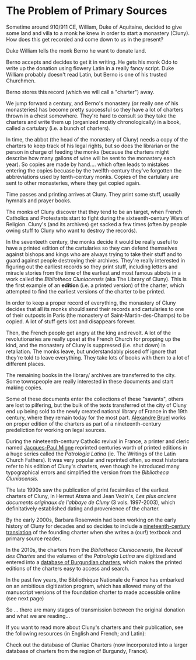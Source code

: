 # The Problem of Primary Sources

Sometime around 910/911 CE, William, Duke of Aquitaine, decided to give some land and villa to a monk he knew in order to start a monastery \(Cluny\). How does this get recorded and come down to us in the present?

Duke William tells the monk Berno he want to donate land.

Berno accepts and decides to get it in writing. He gets his monk Odo to write up the donation using flowery Latin in a really fancy script. Duke William probably doesn't read Latin, but Berno is one of his trusted Churchmen.

Berno stores this record \(which we will call a "charter"\) away.

We jump forward a century, and Berno's monastery \(or really one of his monasteries\) has become pretty successful so they have a lot of charters thrown in a chest somewhere. They're hard to consult so they take the charters and write them up \(organized mostly chronologically\) in a book, called a cartulary \(i.e. a bunch of charters\).

In time, the abbot \(the head of the monastery of Cluny\) needs a copy of the charters to keep track of his legal rights, but so does the librarian or the person in charge of feeding the monks \(because the charters might describe how many gallons of wine will be sent to the monastery each year\). So copies are made by hand.... which often leads to mistakes entering the copies becuase by the twelfth-century they've forgotten the abbreviations used by tenth-century monks. Copies of the cartulary are sent to other monasteries, where they get copied again.

Time passes and printing arrives at Cluny. They print some stuff, usually hymnals and prayer books.

The monks of Cluny discover that they tend to be an target, when French Catholics and Protestants start to fight during the sixteenth-century Wars of Religion. Cluny's \(and its archives\) get sacked a few times \(often by people owing stuff to Cluny who want to destroy the records\).

In the seventeeth century, the monks decide it would be really useful to have a printed edition of the cartularies so they can defend themselves against bishops and kings who are always trying to take their stuff and to guard against people destroying their archives. They're really interested in figuring out the earliest records so they print stuff, including letters and miracle stories from the time of the earliest and most famous abbots in a work called the _Bibliotheca Cluniacensis_ \(aka The Library of Cluny\). This is the first example of an **edition** \(i.e. a printed version\) of the charter, which attempted to find the earliest versions of the charter to be printed.

In order to keep a proper record of everything, the monastery of Cluny decides that all its monks should send their records and cartularies to one of their outposts in Paris \(the monastery of Saint-Martin-des-Champs\) to be copied. A lot of stuff gets lost and disappears forever.

Then, the French people get angry at the king and revolt. A lot of the revolutionaries are really upset at the French Church for propping up the kind, and the monastery of Cluny is suppressed \(i.e. shut down\) in retaliation. The monks leave, but understandably pissed off ignore that they're told to leave everything. They take lots of books with them to a lot of different places.

The remaining books in the library/ archives are transferred to the city. Some townspeople are really interested in these documents and start making copies.

Some of these documents enter the collections of these "savants", others are lost to pilfering, but the bulk of the texts transferred ot the city of Cluny end up being sold to the newly created national library of France in the 19th century, where they remain today for the most part. [Alexandre Bruel](https://data.bnf.fr/fr/12403032/alexandre_bruel/) works on proper edition of the charters as part of a nineteenth-century predeliction for working on legal sources.

During the nineteenth-century Catholic revival in France, a printer and cleric named [Jacques-Paul Migne](https://en.wikipedia.org/wiki/Jacques_Paul_Migne) reprinted centuries worth of printed editions in a huge series called the _Patrologia Latina_ \(ie. The Writings of the Latin Church Fathers\). It was very popular and reprinted often, so most historians refer to his edition of Cluny's charters, even though he introduced many typographical errors and simplified the version from the _Bibliotheca Cluniacensis._

The late 1990s saw the publication of print facsimiles of the earliest charters of Cluny, in Hermut Atsma and Jean Vezin's, _Les plus anciens documents originaux de l'abbaye de Cluny_ \(3 vols. 1997-2003\), which definitatively established dating and provenience of the charter.

By the early 2000s, Barbara Rosenwein had been working on the early history of Cluny for decades and so decides to include a [nineteenth-century t](https://books.google.ca/books?id=HzUNAAAAIAAJ&pg=PA329#v=onepage&q&f=false)​[ranslation](https://books.google.ca/books?id=HzUNAAAAIAAJ&pg=PA329#v=onepage&q&f=false) of the founding charter when she writes a \(our!\) textbook and primary source reader.

In the 2010s, the charters from the _Bibliotheca Cluniacenesis_, the _Receuil des Chartes_ and the volumes of the _Patrologia Latina_ are digitized and entered into a [database of Burgundian charters](http://www.cbma-project.eu/), which makes the printed editions of the charters easy to access and search.

In the past few years, the Bibliothèque Nationale de France has embarked on an ambitious digitization program, which has allowed many of the manuscript versions of the foundation charter to made accessible online \(see next page\)

So ... there are many stages of transmission between the original donation and what we are reading...

If you want to read more about Cluny's charters and their publication, see the following resources \(in English and French; and Latin\):

Check out the database of Cluniac Charters \(now incorporated into a larger database of charters from the region of Burgundy, France\).

